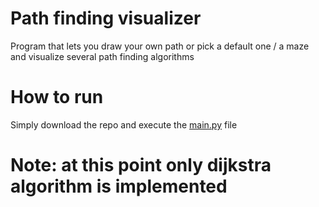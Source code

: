 # Path finding visualizer
Program that lets you draw your own path or pick a default one / a maze and visualize several path finding algorithms

# How to run
Simply download the repo and execute the [main.py](https://github.com/MrC3drik/path-finding-visualizer/blob/master/main.py) file 

# Note: at this point only dijkstra algorithm is implemented
